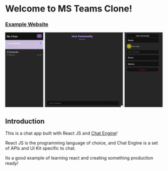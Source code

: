 # Welcome to MS Teams Clone!

### [Example Website](https://chat-app-javascript.netlify.app/)

![Teams Build with Chat Engine](https://github.com/Esubalew-github/Chat-App/blob/main/public/chatpage.png)

## Introduction

This is a chat app built with React JS and [Chat Engine](https://chatengine.io)!

React JS is the programming language of choice, and Chat Engine is a set of APIs and UI Kit specific to chat.

Its a good example of learning react and creating something production ready!

